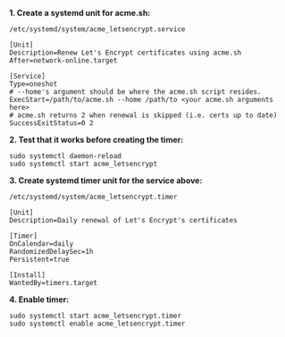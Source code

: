 **1. Create a systemd unit for acme.sh:**

`/etc/systemd/system/acme_letsencrypt.service`
```
[Unit]
Description=Renew Let's Encrypt certificates using acme.sh
After=network-online.target

[Service]
Type=oneshot
# --home's argument should be where the acme.sh script resides.
ExecStart=/path/to/acme.sh --home /path/to <your acme.sh arguments here>
# acme.sh returns 2 when renewal is skipped (i.e. certs up to date)
SuccessExitStatus=0 2
```

**2. Test that it works before creating the timer:**
```
sudo systemctl daemon-reload
sudo systemctl start acme_letsencrypt
```

**3. Create systemd timer unit for the service above:**

`/etc/systemd/system/acme_letsencrypt.timer`
```
[Unit]
Description=Daily renewal of Let's Encrypt's certificates

[Timer]
OnCalendar=daily
RandomizedDelaySec=1h
Persistent=true

[Install]
WantedBy=timers.target
```

**4. Enable timer:**
```
sudo systemctl start acme_letsencrypt.timer
sudo systemctl enable acme_letsencrypt.timer
```